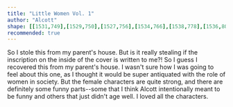 ```yaml
---
title: "Little Women Vol. 1"
author: "Alcott"
shape: [[1531,749],[1529,750],[1527,756],[1534,766],[1538,778],[1536,802],[1537,963],[1534,1084],[1534,1188],[1532,1212],[1533,1253],[1531,1277],[1532,1294],[1530,1348],[1530,1421],[1532,1435],[1530,1462],[1530,1537],[1532,1543],[1546,1547],[1580,1547],[1595,1544],[1598,1539],[1600,1518],[1600,1481],[1602,1448],[1601,1342],[1604,1246],[1604,1147],[1608,990],[1609,837],[1607,829],[1598,815],[1572,787],[1564,775],[1556,767],[1550,756],[1539,749]]
recommended: true
---
```

So I stole this from my parent's house.  But is it really stealing if the inscription on the inside of the cover is written to me?! So I guess I recovered this from my parent's house.  I wasn't sure how I was going to feel about this one, as I thought it would be super antiquated with the role of women in society.  But the female characters are quite strong, and there are definitely some funny parts--some that I think Alcott intentionally meant to be funny and others that just didn't age well. I loved all the characters.
